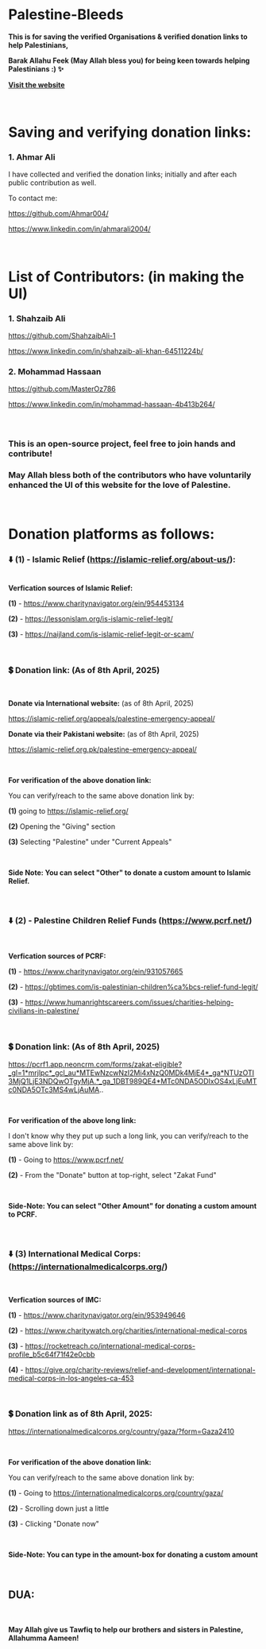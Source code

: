 # Palestine-Bleeds
**This is for saving the verified Organisations & verified donation links to help Palestinians,**

**Barak Allahu Feek (May Allah bless you) for being keen towards helping Palestinians :) ✨**

**[Visit the website](https://ahmar004.github.io/Palestine-Bleeds/)**

<br/>

# Saving and verifying donation links:

### 1. Ahmar Ali
I have collected and verified the donation links; initially and after each public contribution as well.

To contact me:

https://github.com/Ahmar004/

https://www.linkedin.com/in/ahmarali2004/

<br/>

# List of Contributors: (in making the UI)

### 1. Shahzaib Ali

https://github.com/ShahzaibAli-1

https://www.linkedin.com/in/shahzaib-ali-khan-64511224b/

### 2. Mohammad Hassaan

https://github.com/MasterOz786

https://www.linkedin.com/in/mohammad-hassaan-4b413b264/

<br/>

##

### This is an open-source project, feel free to join hands and contribute!

### May Allah bless both of the contributors who have voluntarily enhanced the UI of this website for the love of Palestine.

<br/>

# Donation platforms as follows:

### ⬇️ **(1) - Islamic Relief (https://islamic-relief.org/about-us/):**<br/>

<br/>**Verfication sources of Islamic Relief:**

**(1)** - https://www.charitynavigator.org/ein/954453134

**(2)** - https://lessonislam.org/is-islamic-relief-legit/

**(3)** - https://naijland.com/is-islamic-relief-legit-or-scam/

<br/>

### 💲 **Donation link: (As of 8th April, 2025)**

<br/>

**Donate via International website:** (as of 8th April, 2025)

https://islamic-relief.org/appeals/palestine-emergency-appeal/

**Donate via their Pakistani website:** (as of 8th April, 2025)

https://islamic-relief.org.pk/palestine-emergency-appeal/

<br/>

**For verification of the above donation link:**

You can verify/reach to the same above donation link by:

**(1)** going to https://islamic-relief.org/

**(2)** Opening the "Giving" section

**(3)** Selecting "Palestine" under "Current Appeals"

<br/>

**Side Note: You can select "Other" to donate a custom amount to Islamic Relief.**

<br/>

##

### ⬇️ **(2) - Palestine Children Relief Funds (https://www.pcrf.net/)**

<br/>

**Verfication sources of PCRF:**

**(1)** - https://www.charitynavigator.org/ein/931057665

**(2)** - https://gbtimes.com/is-palestinian-children%ca%bcs-relief-fund-legit/

**(3)** - https://www.humanrightscareers.com/issues/charities-helping-civilians-in-palestine/

<br/>

### 💲 **Donation link: (As of 8th April, 2025)**



https://pcrf1.app.neoncrm.com/forms/zakat-eligible?_gl=1*mrjlpc*_gcl_au*MTEwNzcwNzI2Mi4xNzQ0MDk4MjE4*_ga*NTUzOTI3MjQ1LjE3NDQwOTgyMjA.*_ga_1DBT989QE4*MTc0NDA5ODIxOS4xLjEuMTc0NDA5OTc3MS4wLjAuMA..

<br/>

**For verification of the above long link:**

I don't know why they put up such a long link, you can verify/reach to the same above link by:

**(1)** - Going to https://www.pcrf.net/

**(2)** - From the "Donate" button at top-right, select "Zakat Fund"

<br/>

**Side-Note: You can select "Other Amount" for donating a custom amount to PCRF.**

<br/>

##

### ⬇️ **(3) International Medical Corps: (https://internationalmedicalcorps.org/)**

<br/>

**Verfication sources of IMC:**

**(1)** - https://www.charitynavigator.org/ein/953949646

**(2)** - https://www.charitywatch.org/charities/international-medical-corps

**(3)** - https://rocketreach.co/international-medical-corps-profile_b5c64f71f42e0cbb

**(4)** - https://give.org/charity-reviews/relief-and-development/international-medical-corps-in-los-angeles-ca-453

<br/>

### 💲 **Donation link as of 8th April, 2025:**


https://internationalmedicalcorps.org/country/gaza/?form=Gaza2410

<br/>

**For verification of the above donation link:**

You can verify/reach to the same above donation link by:

**(1)** - Going to https://internationalmedicalcorps.org/country/gaza/

**(2)** - Scrolling down just a little

**(3)** - Clicking "Donate now"

<br/>

**Side-Note: You can type in the amount-box for donating a custom amount**

<br/>

## DUA:

<br/>

**May Allah give us Tawfiq to help our brothers and sisters in Palestine, Allahumma Aameen!**
